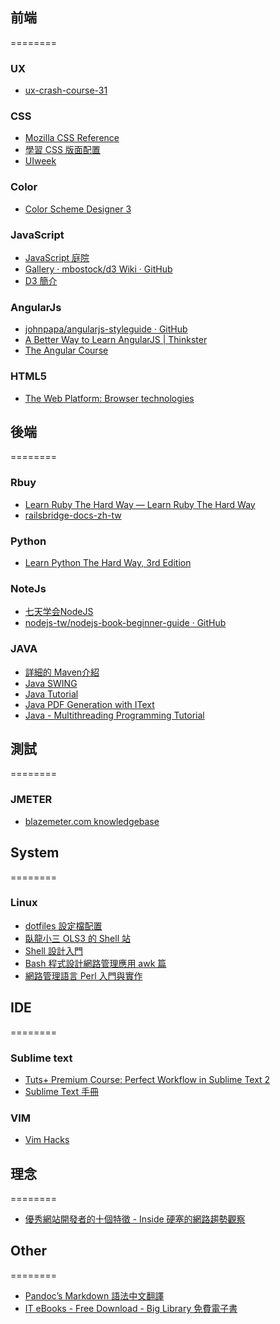 ## 前端
========

### UX
- [ux-crash-course-31](http://thehipperelement.com/post/75476711614/ux-crash-course-31-fundamentals)

### CSS

- [Mozilla CSS Reference](https://developer.mozilla.org/en-US/docs/Web/CSS/Reference)
- [學習 CSS 版面配置](https://doggy8088.github.io/csslayoutsite/index.html)
- [UIweek](http://uiweek.com/)


### Color 

- [Color Scheme Designer 3](http://colorschemedesigner.com/)

### JavaScript

- [JavaScript 庭院](http://bonsaiden.github.io/JavaScript-Garden/zhtw/)
- [Gallery · mbostock/d3 Wiki · GitHub](https://github.com/mbostock/d3/wiki/Gallery)
- [D3 簡介](http://bost.ocks.org/mike/d3/workshop/)

### AngularJs
- [johnpapa/angularjs-styleguide · GitHub](https://github.com/johnpapa/angularjs-styleguide)
- [A Better Way to Learn AngularJS
 | Thinkster](http://www.thinkster.io/angularjs/GtaQ0oMGIl/a-better-way-to-learn-angularjs)
- [The Angular Course](http://www.angularcourse.com/#/)

### HTML5
- [The Web Platform: Browser technologies](https://platform.html5.org/)





## 後端
========

### Rbuy

- [Learn Ruby The Hard Way — Learn Ruby The Hard Way](http://ruby.learncodethehardway.org/book/)
- [railsbridge-docs-zh-tw](http://railsbridge-docs-zh-tw.herokuapp.com/)


### Python

- [Learn Python The Hard Way, 3rd Edition](http://learnpythonthehardway.org/book/)


### NoteJs 

- [七天学会NodeJS](http://nqdeng.github.io/7-days-nodejs/)
- [nodejs-tw/nodejs-book-beginner-guide · GitHub](https://github.com/nodejs-tw/nodejs-book-beginner-guide/)

### JAVA
- [詳細的 Maven介紹](https://code.google.com/p/javawiki/wiki/StarupMaven?wl=zh-Hant)
- [Java SWING](http://docs.oracle.com/javase/tutorial/uiswing/examples/components/index.html#table)
- [ Java Tutorial  ](http://www.java2s.com/Tutorial/Java/CatalogJava.htm)
- [Java PDF Generation with IText](http://tutorials.jenkov.com/java-itext/index.html)
- [Java - Multithreading Programming Tutorial](http://www.tutorialspoint.com/java/java_multithreading.htm)



## 測試
========

### JMETER

- [blazemeter.com knowledgebase	](http://community.blazemeter.com/knowledgebase/)


## System 
========

### Linux

- [dotfiles 設定檔配置](http://dotfiles.github.io/)
- [臥龍小三 OLS3 的 Shell 站](http://bash.freesf.tw/)
- [Shell 設計入門](http://tech.ols3.net/techdoc/old/shell/book1.html)
- [Bash 程式設計網路管理應用 awk 篇](http://tech.ols3.net/techdoc/old/awk_intro/)
- [網路管理語言 Perl 入門與實作](http://tech.ols3.net/techdoc/old/perl_intro/)






## IDE
========

### Sublime text

- [Tuts+ Premium Course: Perfect Workflow in Sublime Text 2  ](https://tutsplus.com/course/improve-workflow-in-sublime-text-2/)
- [Sublime Text 手冊](http://docs.sublimetext.tw/)

### VIM

- [Vim Hacks](http://www.slideshare.net/c9s/vim-hacks)








## 理念
========

- [優秀網站開發者的十個特徵 - Inside 硬塞的網路趨勢觀察](http://www.inside.com.tw/2014/02/19/10-signs-that-you-are-an-awesome-web-developer)




## Other
========
- [Pandoc’s Markdown 語法中文翻譯](http://pages.tzengyuxio.me/pandoc/#pandocs-markdown)
- [IT eBooks - Free Download - Big Library 免費電子書](http://it-ebooks.info/)












